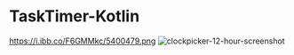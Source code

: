 # TaskTimer-Kotlin

https://i.ibb.co/F6GMMkc/5400479.png
![clockpicker-12-hour-screenshot](https://cloud.githubusercontent.com/assets/5218249/3613434/03da9888-0db8-11e4-8bdb-dbabb5e91e5c.png)
